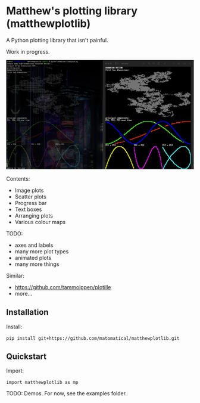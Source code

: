 Matthew's plotting library (matthewplotlib)
===========================================

A Python plotting library that isn't painful.

Work in progress.

![](screenshot.png)

Contents:

* Image plots
* Scatter plots
* Progress bar
* Text boxes
* Arranging plots
* Various colour maps

TODO:

* axes and labels
* many more plot types
* animated plots
* many more things

Similar:

* https://github.com/tammoippen/plotille
* more...

Installation
------------

Install:

```
pip install git+https://github.com/matomatical/matthewplotlib.git
```

Quickstart
----------

Import:

```
import matthewplotlib as mp
```

TODO: Demos. For now, see the examples folder.

